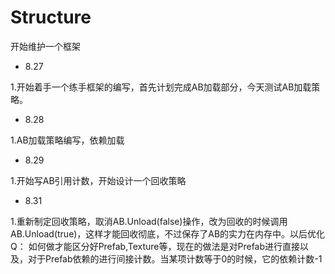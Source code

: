 # Structure
开始维护一个框架
- 8.27

1.开始着手一个练手框架的编写，首先计划完成AB加载部分，今天测试AB加载策略。
- 8.28

1.AB加载策略编写，依赖加载
- 8.29

1.开始写AB引用计数，开始设计一个回收策略

- 8.31

1.重新制定回收策略，取消AB.Unload(false)操作，改为回收的时候调用AB.Unload(true)，这样才能回收彻底，不过保存了AB的实力在内存中。以后优化
Q：
如何做才能区分好Prefab,Texture等，现在的做法是对Prefab进行直接以及，对于Prefab依赖的进行间接计数。当某项计数等于0的时候，它的依赖计数-1
